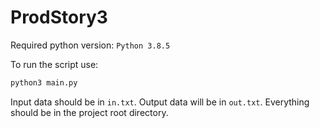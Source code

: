 # ProdStory3

Required python version: `Python 3.8.5`

To run the script use:

```python
python3 main.py
```

Input data should be in `in.txt`. Output data will be in `out.txt`.
Everything should be in the project root directory.
